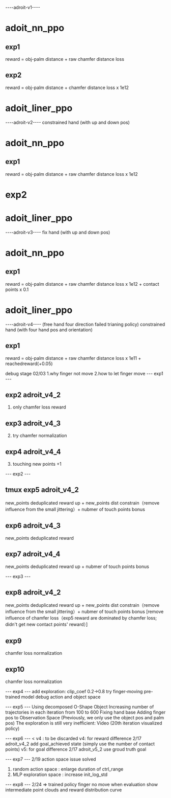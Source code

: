 ----adroit-v1----
# adoit_nn_ppo
## exp1
reward = obj-palm distance + raw chamfer distance loss
## exp2
reward = obj-palm distance + chamfer distance loss x 1e12
# adoit_liner_ppo

----adroit-v2----
constrained hand (with up and down pos)
# adoit_nn_ppo
## exp1
reward = obj-palm distance + raw chamfer distance loss x 1e12
# exp2

# adoit_liner_ppo

----adroit-v3----
fix hand (with up and down pos)
# adoit_nn_ppo
## exp1
reward = obj-palm distance + raw chamfer distance loss x 1e12 + contact points x 0.1

# adoit_liner_ppo

----adroit-v4----
(free hand four direction failed trianing policy) constrained hand (with four hand pos and orientation)

## exp1
reward = obj-palm distance + raw chamfer distance loss x 1e11 + reachedreward(+0.05)

debug stage 02/03 1.why finger not move 2.how to let finger move
--- exp1 ---
## exp2 adroit_v4_2
1. only chamfer loss reward
## exp3 adroit_v4_3
2. try chamfer normalization
## exp4 adroit_v4_4
3. touching new points +1

--- exp2 ---
## tmux exp5 adroit_v4_2
new_points deduplicated reward up + new_points dist constrain（remove influence from the small jittering）+ nubmer of touch points bonus
## exp6 adroit_v4_3
new_points deduplicated reward
## exp7 adroit_v4_4
new_points deduplicated reward up + nubmer of touch points bonus

--- exp3 ---
## exp8 adroit_v4_2
new_points deduplicated reward up + new_points dist constrain（remove influence from the small jittering）+ nubmer of touch points bonus [remove influence of chamfer loss（exp5 reward are dominated by chamfer loss; didn't get new contact points' reward）]

## exp9
chamfer loss normalization

## exp10
chamfer loss normalization

--- exp4 ---
add exploration: clip_coef 0.2->0.8
try finger-moving pre-trained model
debug action and object space

--- exp5 ---
Using decomposed O-Shape Object
Increasing number of trajectories in each iteration from 100 to 600
Fixing hand base
Adding finger pos to Observation Space (Previously, we only use the object pos and palm pos)
The exploration is still very inefficient: Video (20th iteration visualized policy)

--- exp6 ---
< v4 : to be discarded
v4: for reward difference
2/17 adroit_v4_2
add goal_achieved state (simply use the number of contact points)
v5: for goal difference
2/17 adroit_v5_2
use groud truth goal

--- exp7 --- 2/19
action space issue solved
1. random action space : enlarge duration of ctrl_range
2. MLP exploration space : increase init_log_std

--- exp8 --- 2/24
=> trained policy finger no move when evaluation
show intermediate point clouds and reward distribution curve
